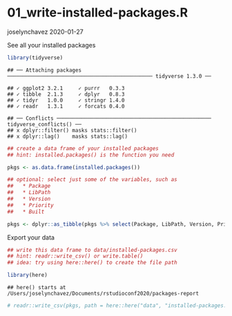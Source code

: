 01\_write-installed-packages.R
================
joselynchavez
2020-01-27

See all your installed
    packages

``` r
library(tidyverse)
```

    ## ── Attaching packages ─────────────────────────────────────────────── tidyverse 1.3.0 ──

    ## ✓ ggplot2 3.2.1     ✓ purrr   0.3.3
    ## ✓ tibble  2.1.3     ✓ dplyr   0.8.3
    ## ✓ tidyr   1.0.0     ✓ stringr 1.4.0
    ## ✓ readr   1.3.1     ✓ forcats 0.4.0

    ## ── Conflicts ────────────────────────────────────────────────── tidyverse_conflicts() ──
    ## x dplyr::filter() masks stats::filter()
    ## x dplyr::lag()    masks stats::lag()

``` r
## create a data frame of your installed packages
## hint: installed.packages() is the function you need

pkgs <- as.data.frame(installed.packages())

## optional: select just some of the variables, such as
##   * Package
##   * LibPath
##   * Version
##   * Priority
##   * Built

pkgs <- dplyr::as_tibble(pkgs %>% select(Package, LibPath, Version, Priority,  Built))
```

Export your data

``` r
## write this data frame to data/installed-packages.csv
## hint: readr::write_csv() or write.table()
## idea: try using here::here() to create the file path

library(here)
```

    ## here() starts at /Users/joselynchavez/Documents/rstudioconf2020/packages-report

``` r
# readr::write_csv(pkgs, path = here::here("data", "installed-packages.csv"))
```
